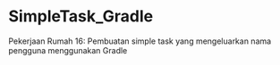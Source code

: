 # SimpleTask_Gradle
Pekerjaan Rumah 16:
Pembuatan simple task yang mengeluarkan nama pengguna menggunakan Gradle
